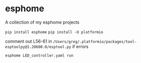 # esphome

A collection of my esphome projects

`pip install esphome`
`pip install -U platformio`

comment out L56-61 in `/Users/greg/.platformio/packages/tool-esptoolpy@1.20600.0/esptool.py` if errors

`esphome LED_controller.yaml run`
